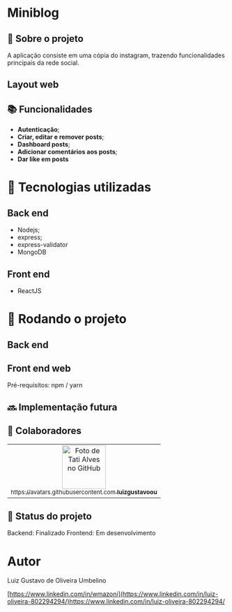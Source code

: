 # Miniblog
<!-- license --> 

## :memo:  Sobre o projeto

<!-- https://wmazoni-sds1.netlify.app -->
A aplicação consiste em uma cópia do instagram, trazendo funcionalidades principais da rede social.
<!--## Layout mobile
![Mobile 1](https://github.com/acenelio/assets/raw/main/sds1/mobile1.png) ![Mobile 2](https://github.com/acenelio/assets/raw/main/sds1/mobile2.png)
-->

## Layout web
<!-- [video miniblog](https://github.com/luizgustavoou/Miniblog/assets/89609312/2eae513a-ed78-4a62-b044-b7ae4c9a5143) -->

<!--
## Modelo conceitual
![Modelo Conceitual](https://github.com/acenelio/assets/raw/main/sds1/modelo-conceitual.png)
-->
## :books: Funcionalidades
* <b>Autenticação</b>;
* <b>Criar, editar e remover posts</b>;
* <b>Dashboard posts</b>;
* <b> Adicionar comentários aos posts</b>;
* <b> Dar like em posts </b>

  
# :wrench: Tecnologias utilizadas
## Back end
* Nodejs;
* express;
* express-validator
* MongoDB
## Front end
* ReactJS
<!--## Implantação em produção
- Back end: Heroku
- Front end web: Netlify
- Banco de dados: Postgresql -->

# :rocket: Rodando o projeto

## Back end

<!-- ```bash
# clonar repositório


# entrar na pasta do projeto back end


# executar o projeto
``` -->

## Front end web
Pré-requisitos: npm / yarn

<!--```bash
# clonar repositório
https://github.com/luizgustavoou/Miniblog.git

# entrar na pasta do projeto front end web
cd Miniblog

# instalar dependências
npm i

# executar o projeto
npm start
```
-->

## :soon: Implementação futura

## :handshake: Colaboradores
<table>
  <tr>
    <td align="center">
      <a href="https://github.com/luizgustavoou">
        <img src="https://avatars.githubusercontent.com/u/89609312?v=4" width="100px;" alt="Foto de Tati Alves no GitHub"/><br>
        <sub>https://avatars.githubusercontent.com
          <b>luizgustavoou</b>
        </sub>
      </a>
    </td>
  </tr>
</table>

## :dart: Status do projeto
Backend: Finalizado
Frontend: Em desenvolvimento

# Autor

Luiz Gustavo de Oliveira Umbelino

[https://www.linkedin.com/in/wmazoni](https://www.linkedin.com/in/luiz-oliveira-802294294/)https://www.linkedin.com/in/luiz-oliveira-802294294/

